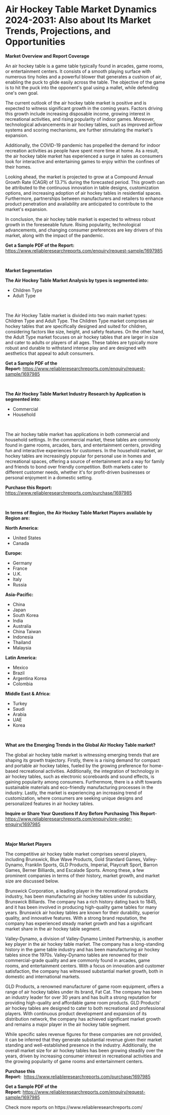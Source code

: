 <p><h1>Air Hockey Table Market Dynamics 2024-2031: Also about Its Market Trends, Projections, and Opportunities</h1></p><p><strong>Market Overview and Report Coverage</strong></p>
<p><p>An air hockey table is a game table typically found in arcades, game rooms, or entertainment centers. It consists of a smooth playing surface with numerous tiny holes and a powerful blower that generates a cushion of air, enabling the puck to glide easily across the table. The objective of the game is to hit the puck into the opponent's goal using a mallet, while defending one's own goal.</p><p>The current outlook of the air hockey table market is positive and is expected to witness significant growth in the coming years. Factors driving this growth include increasing disposable income, growing interest in recreational activities, and rising popularity of indoor games. Moreover, technological advancements in air hockey tables, such as improved airflow systems and scoring mechanisms, are further stimulating the market's expansion.</p><p>Additionally, the COVID-19 pandemic has propelled the demand for indoor recreation activities as people have spent more time at home. As a result, the air hockey table market has experienced a surge in sales as consumers look for interactive and entertaining games to enjoy within the confines of their homes.</p><p>Looking ahead, the market is projected to grow at a Compound Annual Growth Rate (CAGR) of 13.7% during the forecasted period. This growth can be attributed to the continuous innovation in table designs, customization options, and increasing adoption of air hockey tables in residential spaces. Furthermore, partnerships between manufacturers and retailers to enhance product penetration and availability are anticipated to contribute to the market's expansion.</p><p>In conclusion, the air hockey table market is expected to witness robust growth in the foreseeable future. Rising popularity, technological advancements, and changing consumer preferences are key drivers of this market, along with the impact of the pandemic.</p></p>
<p><strong>Get a Sample PDF of the Report:</strong> <a href="https://www.reliableresearchreports.com/enquiry/request-sample/1697985">https://www.reliableresearchreports.com/enquiry/request-sample/1697985</a></p>
<p>&nbsp;</p>
<p><strong>Market Segmentation</strong></p>
<p><strong>The Air Hockey Table Market Analysis by types is segmented into:</strong></p>
<p><ul><li>Children Type</li><li>Adult Type</li></ul></p>
<p>&nbsp;</p>
<p><p>The Air Hockey Table market is divided into two main market types: Children Type and Adult Type. The Children Type market comprises air hockey tables that are specifically designed and suited for children, considering factors like size, height, and safety features. On the other hand, the Adult Type market focuses on air hockey tables that are larger in size and cater to adults or players of all ages. These tables are typically more robust and durable to withstand intense play and are designed with aesthetics that appeal to adult consumers.</p></p>
<p><strong>Get a Sample PDF of the Report:</strong>&nbsp;<a href="https://www.reliableresearchreports.com/enquiry/request-sample/1697985">https://www.reliableresearchreports.com/enquiry/request-sample/1697985</a></p>
<p>&nbsp;</p>
<p><strong>The Air Hockey Table Market Industry Research by Application is segmented into:</strong></p>
<p><ul><li>Commercial</li><li>Household</li></ul></p>
<p>&nbsp;</p>
<p><p>The air hockey table market has applications in both commercial and household settings. In the commercial market, these tables are commonly found in game rooms, arcades, bars, and entertainment centers, providing fun and interactive experiences for customers. In the household market, air hockey tables are increasingly popular for personal use in homes and recreational spaces, offering a source of entertainment and a way for family and friends to bond over friendly competition. Both markets cater to different customer needs, whether it's for profit-driven businesses or personal enjoyment in a domestic setting.</p></p>
<p><strong>Purchase this Report:</strong>&nbsp; <a href="https://www.reliableresearchreports.com/purchase/1697985">https://www.reliableresearchreports.com/purchase/1697985</a></p>
<p>&nbsp;</p>
<p><strong>In terms of Region, the Air Hockey Table Market Players available by Region are:</strong></p>
<p>
    <p> <strong> North America: </strong>
        <ul>
            <li>United States</li>
            <li>Canada</li>
        </ul>
        </p> 
    <p> <strong> Europe: </strong>
        <ul>
            <li>Germany</li>
            <li>France</li>
            <li>U.K.</li>
            <li>Italy</li>
            <li>Russia</li>
        </ul>
        </p> 
    <p> <strong> Asia-Pacific: </strong>
        <ul>
            <li>China</li>
            <li>Japan</li>
            <li>South Korea</li>
            <li>India</li>
            <li>Australia</li>
            <li>China Taiwan</li>
            <li>Indonesia</li>
            <li>Thailand</li>
            <li>Malaysia</li>
        </ul>
        </p> 
    <p> <strong> Latin America: </strong>
        <ul>
            <li>Mexico</li>
            <li>Brazil</li>
            <li>Argentina Korea</li>
            <li>Colombia</li>
        </ul>
        </p> 
    <p> <strong> Middle East & Africa: </strong>
        <ul>
            <li>Turkey</li>
            <li>Saudi</li>
            <li>Arabia</li>
            <li>UAE</li>
            <li>Korea</li>
        </ul>
    </p>
    </p>
<p>&nbsp;</p>
<p><strong>What are the Emerging Trends in the Global Air Hockey Table market?</strong></p>
<p><p>The global air hockey table market is witnessing emerging trends that are shaping its growth trajectory. Firstly, there is a rising demand for compact and portable air hockey tables, fueled by the growing preference for home-based recreational activities. Additionally, the integration of technology in air hockey tables, such as electronic scoreboards and sound effects, is gaining popularity among consumers. Furthermore, there is a shift towards sustainable materials and eco-friendly manufacturing processes in the industry. Lastly, the market is experiencing an increasing trend of customization, where consumers are seeking unique designs and personalized features in air hockey tables.</p></p>
<p><strong>Inquire or Share Your Questions If Any Before Purchasing This Report</strong>- <a href="https://www.reliableresearchreports.com/enquiry/pre-order-enquiry/1697985">https://www.reliableresearchreports.com/enquiry/pre-order-enquiry/1697985</a></p>
<p>&nbsp;</p>
<p><strong>Major Market Players</strong></p>
<p><p>The competitive air hockey table market comprises several players, including Brunswick, Blue Wave Products, Gold Standard Games, Valley-Dynamo, Franklin Sports, GLD Products, Imperial, Playcraft Sport, Barron Games, Berner Billiards, and Escalade Sports. Among these, a few prominent companies in terms of their history, market growth, and market size are discussed below.</p><p>Brunswick Corporation, a leading player in the recreational products industry, has been manufacturing air hockey tables under its subsidiary, Brunswick Billiards. The company has a rich history dating back to 1845, and it has been involved in producing high-quality game tables for many years. Brunswick air hockey tables are known for their durability, superior quality, and innovative features. With a strong brand reputation, the company has experienced steady market growth and has a significant market share in the air hockey table segment.</p><p>Valley-Dynamo, a division of Valley-Dynamo Limited Partnership, is another key player in the air hockey table market. The company has a long-standing history in the game table industry and has been manufacturing air hockey tables since the 1970s. Valley-Dynamo tables are renowned for their commercial-grade quality and are commonly found in arcades, game rooms, and entertainment centers. With a focus on innovation and customer satisfaction, the company has witnessed substantial market growth, both in domestic and international markets.</p><p>GLD Products, a renowned manufacturer of game room equipment, offers a range of air hockey tables under its brand, Fat Cat. The company has been an industry leader for over 30 years and has built a strong reputation for providing high-quality and affordable game room products. GLD Products' air hockey tables are designed to cater to both recreational and professional players. With continuous product development and expansion of its distribution network, the company has achieved significant market growth and remains a major player in the air hockey table segment.</p><p>While specific sales revenue figures for these companies are not provided, it can be inferred that they generate substantial revenue given their market standing and well-established presence in the industry. Additionally, the overall market size for air hockey tables has been growing steadily over the years, driven by increasing consumer interest in recreational activities and the growing popularity of game rooms and entertainment centers.</p></p>
<p><strong>Purchase this Report:</strong>&nbsp;&nbsp;<a href="https://www.reliableresearchreports.com/purchase/1697985">https://www.reliableresearchreports.com/purchase/1697985</a></p>
<p></p>
<p><strong>Get a Sample PDF of the Report:</strong>&nbsp;<a href="https://www.reliableresearchreports.com/enquiry/request-sample/1697985">https://www.reliableresearchreports.com/enquiry/request-sample/1697985</a></p>
<p>Check more reports on https://www.reliableresearchreports.com/</p>